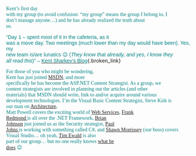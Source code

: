 <font face="Trebuchet MS" color="teal">Kent&#8217;s first day<br /> with my group (to avoid confusion: &#8220;my group&#8221; means the group I belong to, I<br /> don&#8217;t manage anyone&#8230;) and he has already realized the truth about<br /> us.</font> 

<font face="Arial" color="teal">&#8220;Day 1 &#8211; spent most of it in the cafeteria, as it<br /> was a move day. Two meetings (much lower than my day would have been). Yes, my<br /> new team is/are lunatics 😉 (<em>They know that already, and yes, I know they<br /> all read this</em>)&#8221; &#8211; </font>[<font face="Arial" color="teal">Kent Sharkey&#8217;s Blog</font>](http://dotnetweblogs.com/ksharkey/posts/4245.aspx){.broken_link}

<font face="Trebuchet MS" color="teal">For those of you who might be wondering,<br /> Kent has just joined <a href="http://msdn.microsoft.com">MSDN</a>, and more<br /> specifically he has become the ASP.NET Content Strategist. As a group, we<br /> content strategists are involved in planning out the articles (and other<br /> materials) that MSDN should write, link to&nbsp;and/or acquire around various<br /> development technologies. I&#8217;m the Visual Basic Content Strategist, Steve Kirk is<br /> our man on <a href="http://msdn.microsoft.com/architecture">Architecture</a>,<br /> Matt Powell covers the exciting world of <a href="http://msdn.microsoft.com/webservices">Web Services</a>, <a href="http://www.google.com/search?num=30&hl=en&lr=&ie=UTF-8&oe=UTF-8&safe=off&q=Frank+Redmond+site%3Amsdn.microsoft.com&btnG=Google+Search">Frank<br /> Redmond </a>is all over the .NET Framework, <a href="http://www.amazon.com/exec/obidos/tg/detail/-/0735618747/qid=1048583643/sr=8-5/ref=sr_8_5/102-2505337-1511315?v=glance&s=books&n=507846">Brian<br /> Johnson</a> just joined us as the Security strategist, <a href="http://msdn.microsoft.com/library/en-us/dnguinet/html/drguinetnhp.asp" class="broken_link">Paul<br /> Johns&nbsp;</a>is working with something called C#,&nbsp;and <a href="http://dotnetweblogs.com/shawnmor/" class="broken_link">Shawn Morrissey</a> (our boss) covers<br /> Visual Studio&#8230; oh yeah, <a href="http://www.gotdotnet.com/team/tewald/default.aspx" class="broken_link">Tim Ewald</a> is also<br /> part of our group&#8230; but no one really knows <a href="http://msdn.microsoft.com/msdnmag/issues/03/03/WebServices/">what he<br /> does</a> 😉</font>